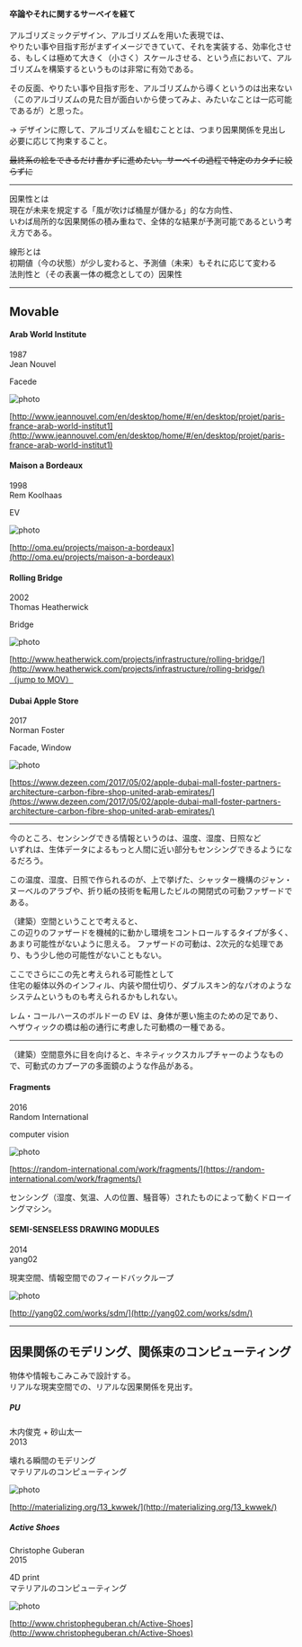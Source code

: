 #### 卒論やそれに関するサーベイを経て  

アルゴリズミックデザイン、アルゴリズムを用いた表現では、  
やりたい事や目指す形がまずイメージできていて、それを実装する、効率化させる、もしくは極めて大きく（小さく）スケールさせる、という点において、アルゴリズムを構築するというものは非常に有効である。  

その反面、やりたい事や目指す形を、アルゴリズムから導くというのは出来ない（このアルゴリズムの見た目が面白いから使ってみよ、みたいなことは一応可能であるが）と思った。  



→ デザインに際して、アルゴリズムを組むこととは、つまり因果関係を見出し必要に応じて拘束すること。  



~~最終系の絵をできるだけ書かずに進めたい。サーベイの過程で特定のカタチに絞らずに~~


---  


因果性とは  
現在が未来を規定する「風が吹けば桶屋が儲かる」的な方向性、  
いわば局所的な因果関係の積み重ねで、全体的な結果が予測可能であるという考え方である。  

線形とは  
初期値（今の状態）が少し変わると、予測値（未来）もそれに応じて変わる  
法則性と（その表裏一体の概念としての）因果性  


---  



## Movable  

#### Arab World Institute  
1987  
Jean Nouvel  

Facede  

![photo](photo/Arab-World-Institute-01.jpg)  

[http://www.jeannouvel.com/en/desktop/home/#/en/desktop/projet/paris-france-arab-world-institut1](http://www.jeannouvel.com/en/desktop/home/#/en/desktop/projet/paris-france-arab-world-institut1)



#### Maison a Bordeaux  
1998  
Rem Koolhaas  

EV  

![photo](photo/Maison-a-Bordeaux-01.jpg)

[http://oma.eu/projects/maison-a-bordeaux](http://oma.eu/projects/maison-a-bordeaux)  




#### Rolling Bridge  
2002  
Thomas Heatherwick  

Bridge  

![photo](photo/Rolling-Bridge-01.jpg)  

[http://www.heatherwick.com/projects/infrastructure/rolling-bridge/](http://www.heatherwick.com/projects/infrastructure/rolling-bridge/)  
[（jump to MOV）](https://www.youtube.com/watch?v=x0Dj7XA77hw)  



#### Dubai Apple Store  
2017  
Norman Foster  

Facade, Window  

![photo](photo/Dubai-Apple-Store-01.jpg)

[https://www.dezeen.com/2017/05/02/apple-dubai-mall-foster-partners-architecture-carbon-fibre-shop-united-arab-emirates/](https://www.dezeen.com/2017/05/02/apple-dubai-mall-foster-partners-architecture-carbon-fibre-shop-united-arab-emirates/)  



---  



今のところ、センシングできる情報というのは、温度、湿度、日照など  
いずれは、生体データによるもっと人間に近い部分もセンシングできるようになるだろう。  

この温度、湿度、日照で作られるのが、上で挙げた、シャッター機構のジャン・ヌーベルのアラブや、折り紙の技術を転用したビルの開閉式の可動ファザードである。  

（建築）空間ということで考えると、  
この辺りのファザードを機械的に動かし環境をコントロールするタイプが多く、あまり可能性がないように思える。
ファザードの可動は、2次元的な処理であり、もう少し他の可能性がないこともない。  

ここでさらにこの先と考えられる可能性として  
住宅の躯体以外のインフィル、内装や間仕切り、ダブルスキン的なパオのようなシステムというものも考えられるかもしれない。  



レム・コールハースのボルドーの EV は、身体が悪い施主のための足であり、  
ヘザウィックの橋は船の通行に考慮した可動橋の一種である。  


---  


（建築）空間意外に目を向けると、キネティックスカルプチャーのようなもので、可動式のカプーアの多面鏡のような作品がある。  

#### Fragments  
2016  
Random International  

computer vision  

![photo](photo/Fragments-01.jpg)

[https://random-international.com/work/fragments/](https://random-international.com/work/fragments/)  





センシング（湿度、気温、人の位置、騒音等）されたものによって動くドローイングマシン。  

#### SEMI-SENSELESS DRAWING MODULES  
2014  
yang02  

現実空間、情報空間でのフィードバックループ  

![photo](photo/yang02-01.jpg)  

[http://yang02.com/works/sdm/](http://yang02.com/works/sdm/)





---  





## 因果関係のモデリング、関係束のコンピューティング  

物体や情報もこみこみで設計する。  
リアルな現実空間での、リアルな因果関係を見出す。



##### PU  
木内俊克 + 砂山太一  
2013

壊れる瞬間のモデリング  
マテリアルのコンピューティング  

![photo](photo/PU-01.jpg)

[http://materializing.org/13_kwwek/](http://materializing.org/13_kwwek/)  





##### Active Shoes  
Christophe Guberan  
2015  

4D print  
マテリアルのコンピューティング  

![photo](photo/Active-Shoes-01.jpg)  

[http://www.christopheguberan.ch/Active-Shoes](http://www.christopheguberan.ch/Active-Shoes)




